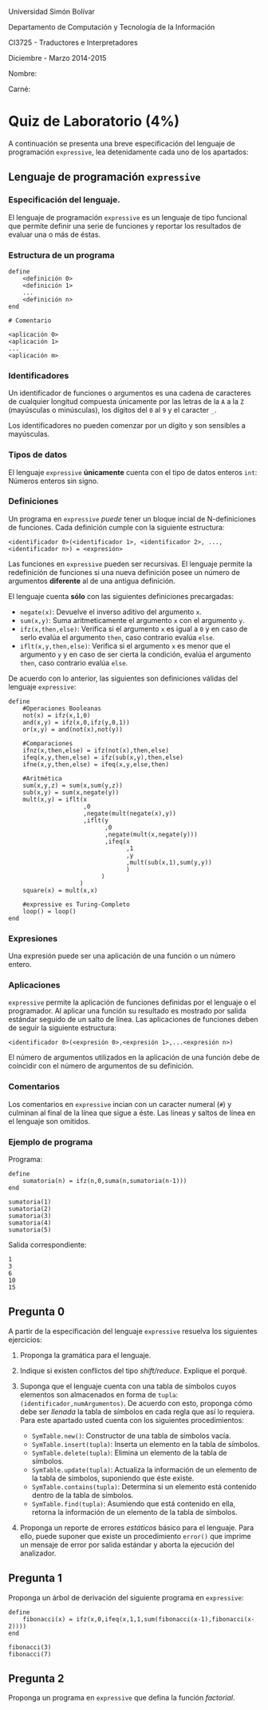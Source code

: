 Universidad Simón Bolívar

Departamento de Computación y Tecnología de la Información

CI3725 - Traductores e Interpretadores

Diciembre - Marzo 2014-2015

Nombre:

Carné:

# Quiz de Laboratorio (4%)

A continuación se presenta una breve especificación del
lenguaje de programación `expressive`, lea detenidamente cada
uno de los apartados:

## Lenguaje de programación `expressive`

### Especificación del lenguaje.

El lenguaje de programación `expressive` es un lenguaje de tipo
funcional que permite definir una serie de funciones y reportar
los resultados de evaluar una o más de éstas.

### Estructura de un programa

```
define
	<definición 0>
	<definición 1>
	...
	<definición n>
end

# Comentario

<aplicación 0>
<aplicación 1>
...
<aplicación m>
```

### Identificadores

Un identificador de funciones o argumentos es una cadena de
caracteres de cualquier longitud compuesta únicamente por las
letras de la `A` a la `Z` (mayúsculas o minúsculas), los
dígitos del `0` al `9` y el caracter `_`.

Los identificadores no pueden comenzar por un dígito y son
sensibles a mayúsculas.

### Tipos de datos

El lenguaje `expressive` **únicamente** cuenta con el tipo de
datos enteros `int`: Números enteros sin signo.

### Definiciones

Un programa en `expressive` _puede_ tener un bloque incial de
N-definiciones de funciones. Cada definición cumple con la
siguiente estructura:

    <identificador 0>(<identificador 1>, <identificador 2>, ..., <identificador n>) = <expresión>

Las funciones en `expressive` pueden ser recursivas. El
lenguaje permite la redefinición de funciones si una nueva
definición posee un número de argumentos **diferente** al
de una antigua definición.

El lenguaje cuenta **sólo** con las siguientes definiciones 
precargadas:

+ `negate(x)`: Devuelve el inverso aditivo del argumento `x`.
+ `sum(x,y)`: Suma aritmeticamente el argumento `x` con el
argumento `y`.
+ `ifz(x,then,else)`: Verifica si el argumento `x` es igual a `0`
y en caso de serlo evalúa el argumento `then`, caso contrario
evalúa `else`.
+ `iflt(x,y,then,else)`: Verifica si el argumento `x` es menor que
el argumento `y` y en caso de ser cierta la condición, evalúa
el argumento `then`, caso contrario evalúa `else`.

De acuerdo con lo anterior, las siguientes son definiciones
válidas del lenguaje `expressive`:

~~~
define
	#Operaciones Booleanas
	not(x) = ifz(x,1,0)
	and(x,y) = ifz(x,0,ifz(y,0,1))
	or(x,y) = and(not(x),not(y))

	#Comparaciones
	ifnz(x,then,else) = ifz(not(x),then,else)
	ifeq(x,y,then,else) = ifz(sub(x,y),then,else)
	ifne(x,y,then,else) = ifeq(x,y,else,then)

	#Aritmética
	sum(x,y,z) = sum(x,sum(y,z))
	sub(x,y) = sum(x,negate(y))
	mult(x,y) = iflt(x
					 ,0
					 ,negate(mult(negate(x),y))
					 ,iflt(y
						   ,0
						   ,negate(mult(x,negate(y)))
						   ,ifeq(x
								 ,1
								 ,y
								 ,mult(sub(x,1),sum(y,y))
								 )
						  )
					)
	square(x) = mult(x,x)

	#expressive es Turing-Completo
	loop() = loop()
end
~~~

### Expresiones

Una expresión puede ser una aplicación de una función o un
número entero.

### Aplicaciones

`expressive` permite la aplicación de funciones definidas
por el lenguaje o el programador. Al aplicar una función
su resultado es mostrado por salida estándar seguido de un
salto de línea. Las aplicaciones de funciones deben de seguir 
la siguiente estructura:

    <identificador 0>(<expresión 0>,<expresión 1>,...<expresión n>)

El número de argumentos utilizados en la aplicación de una
función debe de coincidir con el número de argumentos de
su definición.

### Comentarios

Los comentarios en `expressive` incian con un caracter
numeral (`#`) y culminan al final de la línea que sigue a
éste. Las líneas y saltos de línea en el lenguaje son
omitidos.

### Ejemplo de programa

Programa:

```
define
	sumatoria(n) = ifz(n,0,suma(n,sumatoria(n-1)))
end

sumatoria(1)
sumatoria(2)
sumatoria(3)
sumatoria(4)
sumatoria(5)
```

Salida correspondiente:

```
1
3
6
10
15
```

## Pregunta 0

A partir de la especificación del lenguaje `expressive`
resuelva los siguientes ejercicios:

1. Proponga la gramática para el lenguaje.
2. Indique si existen conflictos del tipo _shift/reduce_. Explique el porqué.
3. Suponga que el lenguaje cuenta con una tabla de símbolos cuyos
elementos son almacenados en forma de `tupla`: `(identificador,numArgumentos)`.
De acuerdo con esto, proponga cómo debe ser _llenada_ la
tabla de símbolos en cada regla que así lo requiera. Para este
apartado usted cuenta con los siguientes procedimientos:

    + `SymTable.new()`: Constructor de una tabla de símbolos vacía.
    + `SymTable.insert(tupla)`: Inserta un elemento en la tabla de
símbolos.
    + `SymTable.delete(tupla)`: Elimina un elemento de la tabla de
símbolos.
    + `SymTable.update(tupla)`: Actualiza la información de un elemento
de la tabla de símbolos, suponiendo que éste existe.
    + `SymTable.contains(tupla)`: Determina si un elemento está contenido
dentro de la tabla de símbolos.
    + `SymTable.find(tupla)`: Asumiendo que está contenido en ella,
retorna la información de un elemento de la tabla de símbolos.

4. Proponga un reporte de errores _estáticos_ básico para el
lenguaje. Para ello, puede suponer que existe un procedimiento 
`error()` que imprime un mensaje de error por salida estándar y
aborta la ejecución del analizador.

## Pregunta 1

Proponga un árbol de derivación del siguiente programa en
`expressive`:

```
define
	fibonacci(x) = ifz(x,0,ifeq(x,1,1,sum(fibonacci(x-1),fibonacci(x-2))))
end

fibonacci(3)
fibonacci(7)
```

## Pregunta 2

Proponga un programa en `expressive` que defina la función _factorial_.
